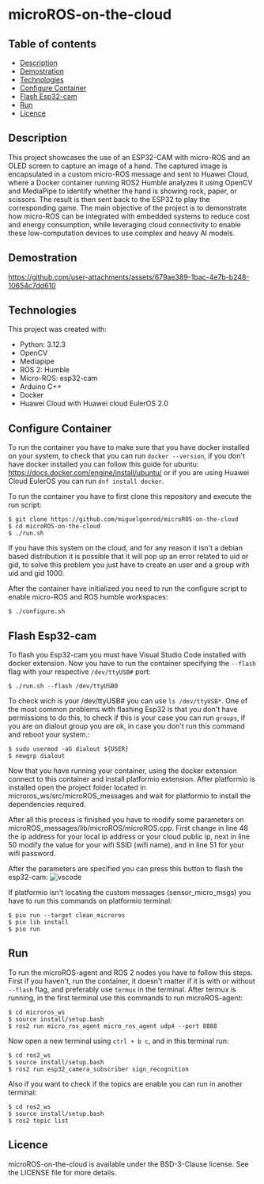 # microROS-on-the-cloud

## Table of contents
* [Description](#description)
* [Demostration](#demostration)
* [Technologies](#technologies)
* [Configure Container](#configure-container)
* [Flash Esp32-cam](#flash-esp32-cam)
* [Run](#run)
* [Licence](#licence)


## Description
This project showcases the use of an ESP32-CAM with micro-ROS and an OLED screen to capture an image of a hand. The captured image is encapsulated in a custom micro-ROS message and sent to Huawei Cloud, where a Docker container running ROS2 Humble analyzes it using OpenCV and MediaPipe to identify whether the hand is showing rock, paper, or scissors. The result is then sent back to the ESP32 to play the corresponding game. The main objective of the project is to demonstrate how micro-ROS can be integrated with embedded systems to reduce cost and energy consumption, while leveraging cloud connectivity to enable these low-computation devices to use complex and heavy AI models.

## Demostration

https://github.com/user-attachments/assets/679ae389-1bac-4e7b-b248-10654c7dd610

## Technologies
This project was created with:
* Python: 3.12.3
* OpenCV
* Mediapipe
* ROS 2: Humble
* Micro-ROS: esp32-cam
* Arduino C++
* Docker
* Huawei Cloud with Huawei cloud EulerOS 2.0


## Configure Container
To run the container you have to make sure that you have docker installed on your system, to check that you can run `docker --version`, if you don't have docker installed you can follow this guide for ubuntu: https://docs.docker.com/engine/install/ubuntu/ or if you are using Huawei Cloud EulerOS you can run `dnf install docker`.

To run the container you have to first clone this repository and execute the run script:
```
$ git clone https://github.com/miguelgonrod/microROS-on-the-cloud
$ cd microROS-on-the-cloud
$ ./run.sh
```

If you have this system on the cloud, and for any reason it isn't a debian based distribution it is possible that it will pop up an error related to uid or gid, to solve this problem you just have to create an user and a group with uid and gid 1000.

After the container have initialized you need to run the configure script to enable micro-ROS and ROS humble workspaces:
```
$ ./configure.sh
```

## Flash Esp32-cam
To flash you Esp32-cam you must have Visual Studio Code installed with docker extension. Now you have to run the container specifying the `--flash` flag with your respective `/dev/ttyUSB#` port:
```
$ ./run.sh --flash /dev/ttyUSB0
```

To check wich is your /dev/ttyUSB# you can use `ls /dev/ttyUSB*`. One of the most common problems with flashing Esp32 is that you don't have permissions to do this, to check if this is your case you can run `groups`, if you are on dialout group you are ok, in case you don't run this command and reboot your system.:
```
$ sudo usermod -aG dialout ${USER}
$ newgrp dialout
```

Now that you have running your container, using the docker extension connect to this container and install platformio extension. After platformio is installed open the project folder located in microros_ws/src/microROS_messages and wait for platformio to install the dependencies required.

After all this process is finished you have to modify some parameters on microROS_messages/lib/microROS/microROS.cpp. First change in line 48 the ip address for your local ip address or your cloud public ip, next in line 50 modify the value for your wifi SSID (wifi name), and in line 51 for your wifi password.

After the parameters are specified you can press this button to flash the esp32-cam:
![vscode](https://github.com/miguelgonrod/OpenCV-microRos-ledController/assets/49737722/691014fe-b4bf-4477-9031-df654b96beb3)

If platformio isn't locating the custom messages (sensor_micro_msgs) you have to run this commands on platformio terminal:
```
$ pio run --target clean_microros
$ pio lib install
$ pio run
```

## Run
To run the microROS-agent and ROS 2 nodes you have to follow this steps.
First if you haven't, run the container, it doesn't matter if it is with or without `--flash` flag, and preferably use `termux` in the terminal.
After termux is running, in the first terminal use this commands to run microROS-agent:
```
$ cd microros_ws
$ source install/setup.bash
$ ros2 run micro_ros_agent micro_ros_agent udp4 --port 8888
```

Now open a new terminal using `ctrl + b c`, and in this terminal run:
```
$ cd ros2_ws
$ source install/setup.bash
$ ros2 run esp32_camera_subscriber sign_recognition
```

Also if you want to check if the topics are enable you can run in another terminal:
```
$ cd ros2_ws
$ source install/setup.bash
$ ros2 topic list
```

## Licence
microROS-on-the-cloud is available under the BSD-3-Clause license. See the LICENSE file for more details.
